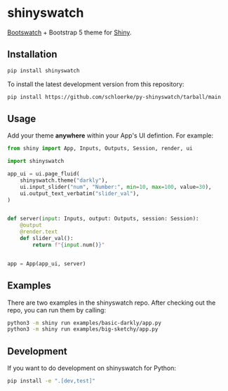# shinyswatch

[Bootswatch](https://bootswatch.com/) + Bootstrap 5 theme for [Shiny](https://shiny.rstudio.com/py/).

## Installation

```sh
pip install shinyswatch
```

To install the latest development version from this repository:

```sh
pip install https://github.com/schloerke/py-shinyswatch/tarball/main
```

## Usage

Add your theme **anywhere** within your App's UI defintion. For example:

```py
from shiny import App, Inputs, Outputs, Session, render, ui

import shinyswatch

app_ui = ui.page_fluid(
    shinyswatch.theme("darkly"),
    ui.input_slider("num", "Number:", min=10, max=100, value=30),
    ui.output_text_verbatim("slider_val"),
)


def server(input: Inputs, output: Outputs, session: Session):
    @output
    @render.text
    def slider_val():
        return f"{input.num()}"


app = App(app_ui, server)
```

## Examples

There are two examples in the shinyswatch repo. After checking out the repo, you can run them by calling:

```sh
python3 -m shiny run examples/basic-darkly/app.py
python3 -m shiny run examples/big-sketchy/app.py
```


## Development

If you want to do development on shinyswatch for Python:

```sh
pip install -e ".[dev,test]"
```
